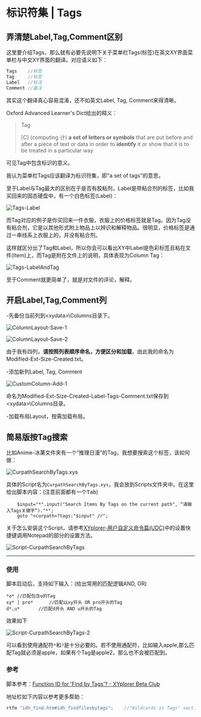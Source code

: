 # 标识符集 | Tags

## 弄清楚Label,Tag,Comment区别

这里要介绍Tags，那么就有必要先说明下关于菜单栏Tags(标签)在英文XY界面菜单栏与中文XY界面的翻译。对应语义如下：

```c
Tags	//标签
Tag		//标签
Label	//标注
Comment	//备注
```

其实这个翻译真心容易混淆，还不如英文Label, Tag, Comment来得清晰。

Oxford Advanced Learner's Dict给出的释义：

> Tag 
>
> [C] (computing 计) **a set of letters or symbols** that are put before and after a piece of text or data in order to **identify** it or show that it is to be treated in a particular way

可见Tag中包含标识的意义。

我认为菜单栏Tags应该翻译为标识符集，即"a set of tags"的意思。

至于Label与Tag最大的区别在于是否有胶粘剂，Label是带粘合剂的标签，比如我买回来的固态硬盘中，有一个白色标签(Label)：

![Tags-Label](Image/Tags-Label.png)

而Tag对应的例子是你买回来一件衣服，衣服上的价格标签就是Tag。因为Tag没有粘合剂，它是以其他形式附上物品上以辨识和解释物品。很明显，价格标签是通过一串线系上衣服上的，并没有粘合剂。

这样就区分出了Tag和Label，所以你会可以看出XY中Label是色彩标签且粘在文件(Item)上，而Tag是附在文件上的说明，具体表现为Column Tag：

![Tags-LabelAndTag](Image/Tags-LabelAndTag.png)

至于Comment就更简单了，就是对文件的评论，解释。

## 开启Label,Tag,Comment列

-先备份当前列到\<xydata\>\Columns目录下。

![ColumnLayout-Save-1](Image/ColumnLayout-Save-1.png)

![ColumnLayout-Save-2](Image/ColumnLayout-Save-2.png)

由于我有四列，**请按照列表顺序命名，方便区分和加载**，由此我的命名为Modified-Ext-Size-Created.txt。

-添加新列Label, Tag, Comment

![CustomColumn-Add-1](Image/CustomColumn-Add-1.png)

命名为Modified-Ext-Size-Created-Label-Tags-Comment.txt保存到\<xydata\>\Columns目录。

-加载布局Layout，按需加载布局。

## 简易版按Tag搜索

比如Anime-冰菓文件夹有一个“推理日漫”的Tag，我想要搜索这个标签，该如何做：

![CurpathSearchByTags.xys](Image/CurpathSearchByTags.xys.gif)

具体的Script名为`CurpathSearchByTags.xys`，我会放到Scripts文件夹中。在这里给出脚本内容：(注意前面都有一个<kbd>Tab</kbd>)

```
	$input="*".input("Search Items By Tags on the current path", “请输入Tags关键字”)."*"; 
	goto "<curpath>?tags:"$input" /r";
```

关于怎么安装这个Script，请参考[XYplorer-用户自定义命令篇(UDC)](./XYplorer-用户自定义命令篇(UDC).md)中的设置快捷键调用Notepad的部分的设置方法。

![Script-CurpathSearchByTags](Image/Script-CurpathSearchByTags.png)

----

### 使用

脚本启动后，支持如下输入：(给出常用的匹配逻辑AND, OR)

```
*o*	//匹配包含o的Tag
xy* | pro*		//匹配以xy开头 OR pro开头的Tag
d*,u*		//匹配d开头 AND u开头的Tag
```

效果如下

![Script-CurpathSearchByTags-2](Image/Script-CurpathSearchByTags-2.png)

可以看到使用通配符`*`和`?`是十分必要的。若不使用通配符，比如输入apple,那么匹配Tag就必须是apple，如果有个Tag是apple2，那么也不会被匹配到。

### 参考

脚本参考：[Function ID for 'Find by Tags'? - XYplorer Beta Club](https://www.xyplorer.com/xyfc/viewtopic.php?t=8670)

地址栏如下内容以参考更多帮助：

```c
rtfm "idh_find.htm#idh_findfilesbytags";	//"Wildcards in Tags" section.
```

